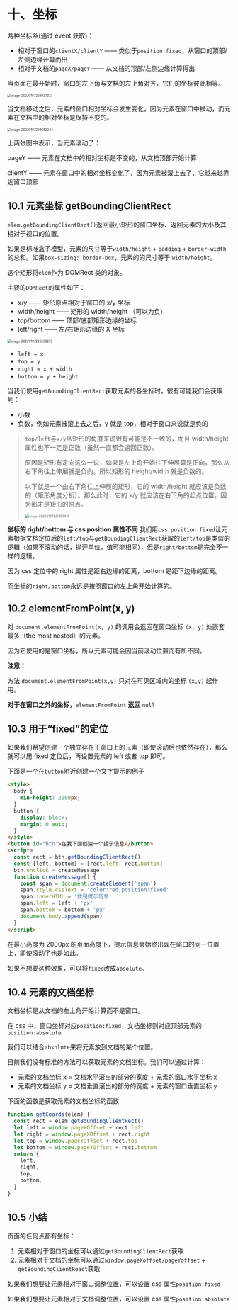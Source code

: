 # 十、坐标

两种坐标系(通过 event 获取)：

- 相对于窗口的`clientX/clientY` —— 类似于`position:fixed`，从窗口的顶部/左侧边缘计算而出
- 相对于文档的`pageX/pageY` —— 从文档的顶部/左侧边缘计算得出

当页面在最开始时，窗口的左上角与文档的左上角对齐，它们的坐标彼此相等。

<img src="https://raw.githubusercontent.com/18888628835/image-cloud/main/assets202307110025465.png" alt="image-20220107223937227" style="zoom:50%;" />

当文档移动之后，元素的窗口相对坐标会发生变化，因为元素在窗口中移动，而元素在文档中的相对坐标是保持不变的。

<img src="https://raw.githubusercontent.com/18888628835/image-cloud/main/assets202307110025585.png" alt="image-20220107224052234" style="zoom:50%;" />

上两张图中表示，当元素滚动了：

pageY —— 元素在文档中的相对坐标是不变的，从文档顶部开始计算

clientY —— 元素在窗口中的相对坐标变化了，因为元素被滚上去了，它越来越靠近窗口顶部

## 10.1 元素坐标 getBoundingClientRect

`elem.getBoundingClientRect()`返回最小矩形的窗口坐标、返回元素的大小及其相对于视口的位置。

如果是标准盒子模型，元素的尺寸等于`width/height` + `padding` + `border-width`的总和。如果`box-sizing: border-box`，元素的的尺寸等于 `width/height`。

这个矩形将`elem`作为 DOMRect 类的对象。

主要的`DOMRect`的属性如下：

- x/y —— 矩形原点相对于窗口的 x/y 坐标
- width/height —— 矩形的 width/height （可以为负）
- top/bottom —— 顶部/底部矩形边缘的坐标
- left/right —— 左/右矩形边缘的 X 坐标

<img src="https://raw.githubusercontent.com/18888628835/image-cloud/main/assets202307110025472.png" alt="image-20220107225539273" style="zoom:50%;" />

- `left = x`
- `top = y`
- `right = x + width`
- `bottom = y + height`

当我们使用`getBoundingClientRect`获取元素的各坐标时，很有可能我们会获取到：

- 小数
- 负数，例如元素被滚上去之后，y 就是 top，相对于窗口来说就是负的

> `top/left`与`x/y`从矩形的角度来说很有可能是不一致的，而且 width/height 属性也不一定是正数（虽然一直都会返回正数）。
>
> 原因是矩形有定向这么一说，如果是左上角开始往下伸展算是正向，那么从右下角往上伸展就是负向。所以矩形的 height/width 就是负数的。
>
> 以下就是一个由右下角往上伸展的矩形，它的 width/height 就应该是负数的（矩形角度分析）。那么此时，它的 x/y 就应该在右下角的起点位置，因为那才是矩形的原点。
>
> <img src="https://raw.githubusercontent.com/18888628835/image-cloud/main/assets202307110025526.png" alt="image-20220107231453410" style="zoom:50%;" />

**坐标的 right/bottom 与 css position 属性不同**
我们用`css position:fixed`让元素根据文档定位后的`left/top`与`getBoundingClientRect`获取的`left/top`是类似的逻辑（如果不滚动的话，抛开单位，值可能相同），但是`right/bottom`是完全不一样的逻辑。

因为 css 定位中的 right 属性是距右边缘的距离，bottom 是距下边缘的距离。

而坐标的`right/bottom`永远是按照窗口的左上角开始计算的。

## 10.2 elementFromPoint(x, y)

对 `document.elementFromPoint(x, y)` 的调用会返回在窗口坐标 `(x, y)` 处嵌套最多（the most nested）的元素。

因为它使用的是窗口坐标，所以元素可能会因当前滚动位置而有所不同。

**注意：**

方法 `document.elementFromPoint(x,y)` 只对在可见区域内的坐标 `(x,y)` 起作用。

**对于在窗口之外的坐标，**`elementFromPoint` **返回** `null`

## 10.3 用于“fixed”的定位

如果我们希望创建一个独立存在于窗口上的元素（即使滚动后也依然存在），那么就可以用 fixed 定位后，再设置元素的 left 或者 top 即可。

下面是一个在`button`附近创建一个文字提示的例子

```html
<style>
  body {
    min-height: 2000px;
  }
  button {
    display: block;
    margin: 0 auto;
  }
</style>
<button id="btn">在我下面创建一个提示信息</button>
<script>
  const rect = btn.getBoundingClientRect()
  const [left, bottom] = [rect.left, rect.bottom]
  btn.onclick = createMessage
  function createMessage() {
    const span = document.createElement('span')
    span.style.cssText = 'color:red;position:fixed'
    span.innerHTML = '我是提示信息'
    span.left = left + 'px'
    span.bottom = bottom + 'px'
    document.body.append(span)
  }
</script>
```

在最小高度为 2000px 的页面高度下，提示信息会始终出现在窗口的同一位置上，即使滚动了也是如此。

如果不想要这种效果，可以将`fixed`改成`absolute`。

## 10.4 元素的文档坐标

文档坐标是从文档的左上角开始计算而不是窗口。

在 css 中，窗口坐标对应`position:fixed`，文档坐标则对应顶部元素的`position:absolute`

我们可以结合`absolute`来将元素放到文档的某个位置。

目前我们没有标准的方法可以获取元素的文档坐标。我们可以通过计算：

- 元素的文档坐标 x = 文档水平滚出的部分的宽度 + 元素的窗口水平坐标 x
- 元素的文档坐标 y = 文档垂直滚出的部分的宽度 + 元素的窗口垂直坐标 y

下面的函数是获取元素的文档坐标的函数

```javascript
function getCoords(elem) {
  const rect = elem.getBoundingClientRect()
  let left = window.pageXOffset + rect.left
  let right = window.pageXOffset + rect.right
  let top = window.pageYOffset + rect.top
  let bottom = window.pageYOffset + rect.bottom
  return {
    left,
    right,
    top,
    bottom,
  }
}
```

## 10.5 小结

页面的任何点都有坐标：

1. 元素相对于窗口的坐标可以通过`getBoundingClientRect`获取
2. 元素相对于文档的坐标可以通过`window.pageXoffset/pageYoffset` + `getBoundingClientReact`获取

如果我们想要让元素相对于窗口调整位置，可以设置 css 属性`position:fixed`

如果我们想要让元素相对于文档调整位置，可以设置 css 属性`position:absolute`
